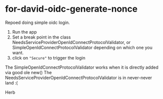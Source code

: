 # for-david-oidc-generate-nonce

Repoed doing simple oidc login. 


1. Run the app  
2. Set a break point in the class NeedsServiceProviderOpenIdConnectProtocolValidator, or SimpleOpenIdConnectProtocolValidator depending on which one you want.  
3. click on ```"Secure"``` to trigger the login  


The SimpleOpenIdConnectProtocolValidator works when it is directly added via good ole new()
The NeedsServiceProviderOpenIdConnectProtocolValidator is in never-never land :(

Herb
